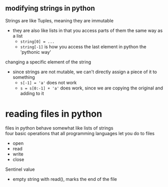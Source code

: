 
## modifying strings in python
Strings are like Tuples, meaning they are immutable
- they are also like lists in that you access parts of them the same way as a list
	- `string[0] = ...`
	- `string[-1]` is how you access the last element in python the 'pythonic way'

changing a specific element of the string
- since strings are not mutable, we can't directly assign a piece of it to something
	- `s[-1] = 'a'` does not work
	- `s = s[0:-1] + 'a'` does work, since we are copying the original and adding to it

# reading files in python
files in python behave somewhat like lists of strings  
four basic operations that all programming languages let you do to files
- open
- read
- write
- close

Sentinel value
- empty string with read(), marks the end of the file
